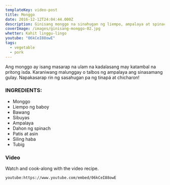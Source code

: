 ```yaml
---
templateKey: video-post
title: Monggo
date: 2016-12-12T24:04:44.000Z
description: Ginisang monggo na sinahugan ng liempo, ampalaya at spinach
coverImage: /images/ginisang-monggo-02.jpg
whetter: Kahit linggu-lingo
youtube: "06kCeI88owE"
tags:
  - vegetable
  - pork
---
```


Ang monggo ay isang masarap na ulam na kadalasang may katambal na pritong isda. Karaniwang malunggay o talbos ng ampalaya ang sinasamang gulay. Napakasarap rin ng sasahugan pa ng tinapá at chicharon!

### INGREDIENTS:
* Monggo
* Liempo ng baboy
* Bawang
* Sibuyas
* Ampalaya
* Dahon ng spinach
* Patis at asin
* Siling haba
* Tubig

### Video
Watch and cook-along with the video recipe.

`youtube:https://www.youtube.com/embed/06kCeI88owE`

